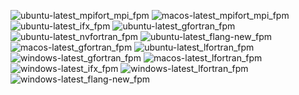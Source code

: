  ![ubuntu-latest_mpifort_mpi_fpm](https://img.shields.io/badge/ubuntu--latest_mpifort_mpi_fpm-passing-brightgreen) ![macos-latest_mpifort_mpi_fpm](https://img.shields.io/badge/macos--latest_mpifort_mpi_fpm-passing-brightgreen) ![ubuntu-latest_ifx_fpm](https://img.shields.io/badge/ubuntu--latest_ifx_fpm-passing-brightgreen) ![ubuntu-latest_gfortran_fpm](https://img.shields.io/badge/ubuntu--latest_gfortran_fpm-passing-brightgreen) ![ubuntu-latest_nvfortran_fpm](https://img.shields.io/badge/ubuntu--latest_nvfortran_fpm-cancelled-lightgrey) ![ubuntu-latest_flang-new_fpm](https://img.shields.io/badge/ubuntu--latest_flang--new_fpm-passing-brightgreen) ![macos-latest_gfortran_fpm](https://img.shields.io/badge/macos--latest_gfortran_fpm-passing-brightgreen) ![ubuntu-latest_lfortran_fpm](https://img.shields.io/badge/ubuntu--latest_lfortran_fpm-passing-brightgreen) ![windows-latest_gfortran_fpm](https://img.shields.io/badge/windows--latest_gfortran_fpm-passing-brightgreen) ![macos-latest_lfortran_fpm](https://img.shields.io/badge/macos--latest_lfortran_fpm-passing-brightgreen) ![windows-latest_ifx_fpm](https://img.shields.io/badge/windows--latest_ifx_fpm-cancelled-lightgrey) ![windows-latest_lfortran_fpm](https://img.shields.io/badge/windows--latest_lfortran_fpm-passing-brightgreen) ![windows-latest_flang-new_fpm](https://img.shields.io/badge/windows--latest_flang--new_fpm-cancelled-lightgrey)
